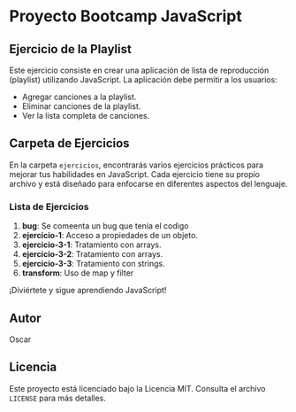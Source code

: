 # Proyecto Bootcamp JavaScript

## Ejercicio de la Playlist

Este ejercicio consiste en crear una aplicación de lista de reproducción (playlist) utilizando JavaScript. La aplicación debe permitir a los usuarios:

- Agregar canciones a la playlist.
- Eliminar canciones de la playlist.
- Ver la lista completa de canciones.

## Carpeta de Ejercicios

En la carpeta `ejercicios`, encontrarás varios ejercicios prácticos para mejorar tus habilidades en JavaScript. Cada ejercicio tiene su propio archivo y está diseñado para enfocarse en diferentes aspectos del lenguaje.

### Lista de Ejercicios

1. **bug**: Se comeenta un bug que tenia el codigo
2. **ejercicio-1**: Acceso a propiedades de un objeto.
3. **ejercicio-3-1**: Tratamiento con arrays.
4. **ejercicio-3-2**: Tratamiento con arrays.
5. **ejercicio-3-3**: Tratamiento con strings.
6. **transform**: Uso de map y filter


¡Diviértete y sigue aprendiendo JavaScript!

## Autor

Oscar

## Licencia

Este proyecto está licenciado bajo la Licencia MIT. Consulta el archivo `LICENSE` para más detalles.